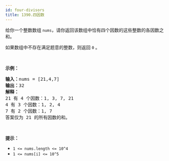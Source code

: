 ```yaml
---
id: four-divisors
title: 1390.四因数
---
```

给你一个整数数组 <code>nums</code>，请你返回该数组中恰有四个因数的这些整数的各因数之和。

如果数组中不存在满足题意的整数，则返回 <code>0</code> 。

 

**示例：**


<pre><strong>输入：</strong>nums = [21,4,7]<br/><strong>输出：</strong>32<br/><strong>解释：</strong><br/>21 有 4 个因数：1, 3, 7, 21<br/>4 有 3 个因数：1, 2, 4<br/>7 有 2 个因数：1, 7<br/>答案仅为 21 的所有因数的和。<br/></pre>

 

**提示：**


- <code>1 &lt;= nums.length &lt;= 10^4</code>
- <code>1 &lt;= nums[i] &lt;= 10^5</code>
